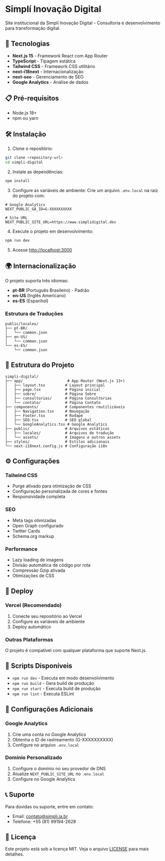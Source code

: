 # Simplí Inovação Digital

Site institucional da Simplí Inovação Digital - Consultoria e desenvolvimento para transformação digital.

## 🚀 Tecnologias

- **Next.js 15** - Framework React com App Router
- **TypeScript** - Tipagem estática
- **Tailwind CSS** - Framework CSS utilitário
- **next-i18next** - Internacionalização
- **next-seo** - Gerenciamento de SEO
- **Google Analytics** - Análise de dados

## 📋 Pré-requisitos

- Node.js 18+ 
- npm ou yarn

## 🛠️ Instalação

1. Clone o repositório:
```bash
git clone <repository-url>
cd simpli-digital
```

2. Instale as dependências:
```bash
npm install
```

3. Configure as variáveis de ambiente:
Crie um arquivo `.env.local` na raiz do projeto com:
```env
# Google Analytics
NEXT_PUBLIC_GA_ID=G-XXXXXXXXXX

# Site URL
NEXT_PUBLIC_SITE_URL=https://www.simplidigital.dev
```

4. Execute o projeto em desenvolvimento:
```bash
npm run dev
```

5. Acesse [http://localhost:3000](http://localhost:3000)

## 🌍 Internacionalização

O projeto suporta três idiomas:
- **pt-BR** (Português Brasileiro) - Padrão
- **en-US** (Inglês Americano)
- **es-ES** (Espanhol)

### Estrutura de Traduções

```
public/locales/
├── pt-BR/
│   └── common.json
├── en-US/
│   └── common.json
└── es-ES/
    └── common.json
```

## 📁 Estrutura do Projeto

```
simpli-digital/
├── app/                    # App Router (Next.js 13+)
│   ├── layout.tsx         # Layout principal
│   ├── page.tsx           # Página inicial
│   ├── sobre/             # Página Sobre
│   ├── consultorias/      # Página Consultorias
│   └── contato/           # Página Contato
├── components/            # Componentes reutilizáveis
│   ├── Navigation.tsx     # Navegação
│   ├── Footer.tsx         # Rodapé
│   ├── SEO.tsx            # SEO global
│   └── GoogleAnalytics.tsx # Google Analytics
├── public/                # Arquivos estáticos
│   ├── locales/           # Arquivos de tradução
│   └── assets/            # Imagens e outros assets
├── styles/                # Estilos adicionais
└── next-i18next.config.js # Configuração i18n
```

## ⚙️ Configurações

### Tailwind CSS
- Purge ativado para otimização de CSS
- Configuração personalizada de cores e fontes
- Responsividade completa

### SEO
- Meta tags otimizadas
- Open Graph configurado
- Twitter Cards
- Schema.org markup

### Performance
- Lazy loading de imagens
- Divisão automática de código por rota
- Compressão Gzip ativada
- Otimizações de CSS

## 🚀 Deploy

### Vercel (Recomendado)
1. Conecte seu repositório ao Vercel
2. Configure as variáveis de ambiente
3. Deploy automático

### Outras Plataformas
O projeto é compatível com qualquer plataforma que suporte Next.js.

## 📝 Scripts Disponíveis

- `npm run dev` - Executa em modo desenvolvimento
- `npm run build` - Gera build de produção
- `npm run start` - Executa build de produção
- `npm run lint` - Executa ESLint

## 🔧 Configurações Adicionais

### Google Analytics
1. Crie uma conta no Google Analytics
2. Obtenha o ID de rastreamento (G-XXXXXXXXXX)
3. Configure no arquivo `.env.local`

### Domínio Personalizado
1. Configure o domínio no seu provedor de DNS
2. Atualize `NEXT_PUBLIC_SITE_URL` no `.env.local`
3. Configure no Google Analytics

## 📞 Suporte

Para dúvidas ou suporte, entre em contato:
- Email: contato@simpli.ia.br
- Telefone: +55 (81) 99194-2628

## 📄 Licença

Este projeto está sob a licença MIT. Veja o arquivo [LICENSE](LICENSE) para mais detalhes.
